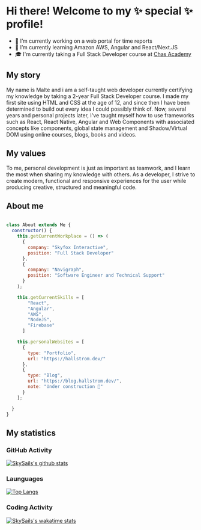 # Hi there! Welcome to my ✨ special ✨ profile!

- 🔭 I’m currently working on a web portal for time reports
- 🌱 I’m currently learning Amazon AWS, Angular and React/Next.JS
- 🎓 I'm currently taking a Full Stack Developer course at [Chas Academy](https://chasacademy.se/)

## My story
My name is Malte and i am a self-taught web developer currently certifying my knowledge by taking a 2-year Full Stack Developer course. I made my first site using HTML and CSS at the age of 12, and since then I have been determined to build out every idea I could possibly think of. Now, several years and personal projects later, I've taught myself how to use frameworks such as React, React Native, Angular and Web Components with associated concepts like components, global state management and Shadow/Virtual DOM using online courses, blogs, books and videos.

## My values
To me, personal development is just as important as teamwork, and I learn the most when sharing my knowledge with others. As a developer, I strive to create modern, functional and responsive experiences for the user while producing creative, structured and meaningful code.


## About me

```javascript

class About extends Me {
  constructor() {
    this.getCurrentWorkplace = () => (
      {
        company: "Skyfox Interactive",
        position: "Full Stack Developer"
      },
      {
        company: "Navigraph",
        position: "Software Engineer and Technical Support"
      }
    );

    this.getCurrentSkills = [
        "React",
        "Angular",
        "AWS",
        "NodeJS",
        "Firebase"
      ]

    this.personalWebsites = [
      {
        type: "Portfolio", 
        url: "https://hallstrom.dev/"
      },
      {
        type: "Blog",
        url: "https://blog.hallstrom.dev/",
        note: "Under construction 🚧"
      }
    ];

  }
}
```

## My statistics

### GitHub Activity
[![SkySails's github stats](https://github-readme-stats.vercel.app/api?username=SkySails&count_private=true&show_icons=true)](https://github.com/anuraghazra/github-readme-stats)

### Launguages
[![Top Langs](https://github-readme-stats.vercel.app/api/top-langs/?username=SkySails&layout=compact)](https://github.com/anuraghazra/github-readme-stats)

### Coding Activity
[![SkySails's wakatime stats](https://github-readme-stats.vercel.app/api/wakatime?username=SkySails&v=2)](https://github.com/anuraghazra/github-readme-stats)
